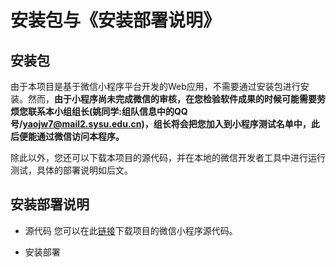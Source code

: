# 安装包与《安装部署说明》

## 安装包
由于本项目是基于微信小程序平台开发的Web应用，不需要通过安装包进行安装。然而，**由于小程序尚未完成微信的审核，在您检验软件成果的时候可能需要劳烦您联系本小组组长(姚同学:组队信息中的QQ号/yaojw7@mail2.sysu.edu.cn)，组长将会把您加入到小程序测试名单中，此后便能通过微信访问本程序。**

除此以外，您还可以下载本项目的源代码，并在本地的微信开发者工具中进行运行测试，具体的部署说明如后文。

## 安装部署说明

- 源代码
您可以在此[链接](https://github.com/2019swsad/AngryCat)下载项目的微信小程序源代码。

- 安装部署
